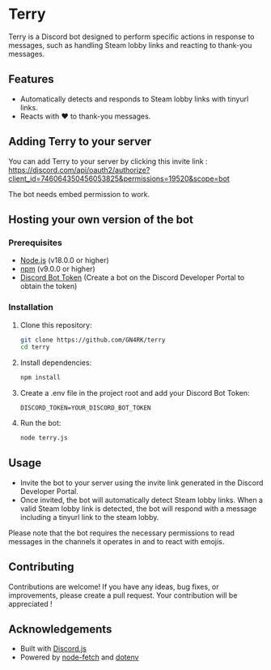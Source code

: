 # Terry

Terry is a Discord bot designed to perform specific actions in response 
to messages, such as handling Steam lobby links and reacting to thank-you messages.

## Features

- Automatically detects and responds to Steam lobby links with tinyurl links.
- Reacts with ❤️ to thank-you messages.

## Adding Terry to your server

You can add Terry to your server by clicking this invite link : https://discord.com/api/oauth2/authorize?client_id=746064350456053825&permissions=19520&scope=bot

The bot needs embed permission to work.

## Hosting your own version of the bot

### Prerequisites

- [Node.js](https://nodejs.org/) (v18.0.0 or higher)
- [npm](https://www.npmjs.com/) (v9.0.0 or higher)
- [Discord Bot Token](https://discord.com/developers/applications) (Create a bot on the Discord Developer Portal to obtain the token)

### Installation

1. Clone this repository:
   ```bash
   git clone https://github.com/GN4RK/terry
   cd terry
   ```
2. Install dependencies:
    ```bash
   npm install
   ```
   
3. Create a .env file in the project root and add your Discord Bot Token:
   ```
   DISCORD_TOKEN=YOUR_DISCORD_BOT_TOKEN
   ```

4. Run the bot:
   ```bash
   node terry.js
   ```

## Usage

- Invite the bot to your server using the invite link generated in the Discord Developer Portal.
- Once invited, the bot will automatically detect Steam lobby links. When a valid Steam lobby link is detected, the bot will respond with a message including a tinyurl link to the steam lobby.

Please note that the bot requires the necessary permissions to read messages in the channels it operates in and to react with emojis.

## Contributing

Contributions are welcome! If you have any ideas, bug fixes, or improvements, please create a pull request. Your contribution will be appreciated !

## Acknowledgements

- Built with [Discord.js](https://discord.js.org/)
- Powered by [node-fetch](https://www.npmjs.com/package/node-fetch) and [dotenv](https://www.npmjs.com/package/dotenv)

